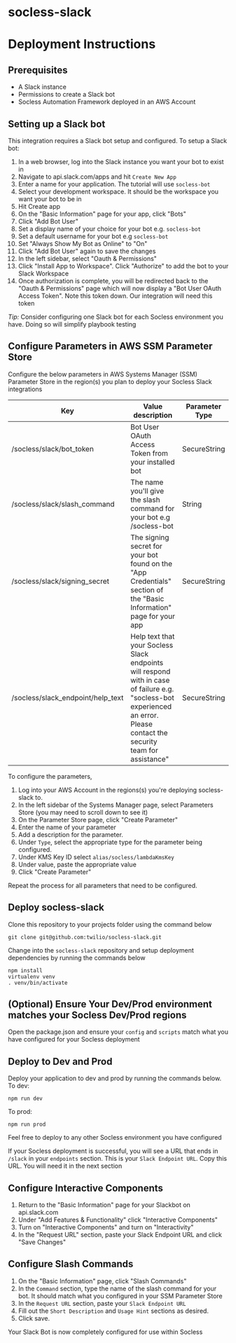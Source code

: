 # socless-slack

# Deployment Instructions

## Prerequisites

- A Slack instance
- Permissions to create a Slack bot
- Socless Automation Framework deployed in an AWS Account

## Setting up a Slack bot

This integration requires a Slack bot setup and configured.
To setup a Slack bot:

1. In a web browser, log into the Slack instance you want your bot to exist in
2. Navigate to api.slack.com/apps and hit `Create New App`
3. Enter a name for your application. The tutorial will use `socless-bot`
4. Select your development workspace. It should be the workspace you want your bot to be in
5. Hit Create app
6. On the "Basic Information" page for your app, click "Bots"
7. Click "Add Bot User"
8. Set a display name of your choice for your bot e.g. `socless-bot`
9. Set a default username for your bot e.g `socless-bot`
10. Set "Always Show My Bot as Online" to "On"
11. Click "Add Bot User" again to save the changes
12. In the left sidebar, select "Oauth & Permissions"
13. Click "Install App to Workspace". Click "Authorize" to add the bot to your Slack Workspace
14. Once authorization is complete, you will be redirected back to the "Oauth & Permissions" page which will now display a "Bot User OAuth Access Token". Note this token down. Our integration will need this token

*Tip:* Consider configuring one Slack bot for each Socless environment you have. Doing so will simplify playbook testing

## Configure Parameters in AWS SSM Parameter Store

Configure the below parameters in AWS Systems Manager (SSM) Parameter Store in the region(s) you plan to deploy your Socless Slack integrations

| Key                               | Value description                                                                                                                                                         | Parameter Type |
|-----------------------------------|---------------------------------------------------------------------------------------------------------------------------------------------------------------------------|----------------|
| /socless/slack/bot_token          | Bot User OAuth Access Token from your installed bot                                                                                                                       | SecureString   |
| /socless/slack/slash_command      | The name you'll give the slash command for your bot e.g /socless-bot                                                                                                      | String         |
| /socless/slack/signing_secret     | The signing secret for your bot found on the "App Credentials" section of the "Basic Information" page for your app                                                       | SecureString   |
| /socless/slack_endpoint/help_text | Help text that your Socless Slack endpoints will respond with in case of failure e.g. "socless-bot experienced an error. Please contact the security team for assistance" | SecureString   |


To configure the parameters,
1. Log into your AWS Account in the regions(s) you're deploying socless-slack to.
2. In the left sidebar of the Systems Manager page, select Parameters Store (you may need to scroll down to see it)
3. On the Parameter Store page, click "Create Parameter"
4. Enter the name of your parameter
5. Add a description for the parameter.
6. Under `Type`, select the appropriate type for the parameter being configured.
7. Under KMS Key ID select `alias/socless/lambdaKmsKey`
8. Under value, paste the appropriate value
9. Click "Create Parameter"

Repeat the process for all parameters that need to be configured.

## Deploy socless-slack

Clone this repository to your projects folder using the command below

```
git clone git@github.com:twilio/socless-slack.git
```

Change into the `socless-slack` repository and setup deployment dependencies by running the commands below

```
npm install
virtualenv venv
. venv/bin/activate
```

## (Optional) Ensure Your Dev/Prod environment matches your Socless Dev/Prod regions
Open the package.json and ensure your `config` and `scripts` match what you have configured for your Socless deployment

## Deploy to Dev and Prod
Deploy your application to dev and prod by running the commands below.
To dev:
```
npm run dev
```

To prod:
```
npm run prod
```
Feel free to deploy to any other Socless environment you have configured

If your Socless deployment is successful, you will see a URL that ends in `/slack` in your `endpoints` section. This is your `Slack Endpoint URL`. Copy this URL. You will need it in the next section

## Configure Interactive Components
1. Return to the "Basic Information" page for your Slackbot on api.slack.com
2. Under "Add Features & Functionality" click "Interactive Components"
3. Turn on "Interactive Components" and turn on "Interactivity"
4. In the "Request URL" section, paste your Slack Endpoint URL and click "Save Changes"

## Configure Slash Commands
1. On the "Basic Information" page, click "Slash Commands"
2. In the `Command` section, type the name of the slash command for your bot. It should match what you configured in your SSM Parameter Store
3. In the `Request URL` section, paste your `Slack Endpoint URL`
4. Fill out the `Short Description` and `Usage Hint` sections as desired.
5. Click save.


Your Slack Bot is now completely configured for use within Socless
